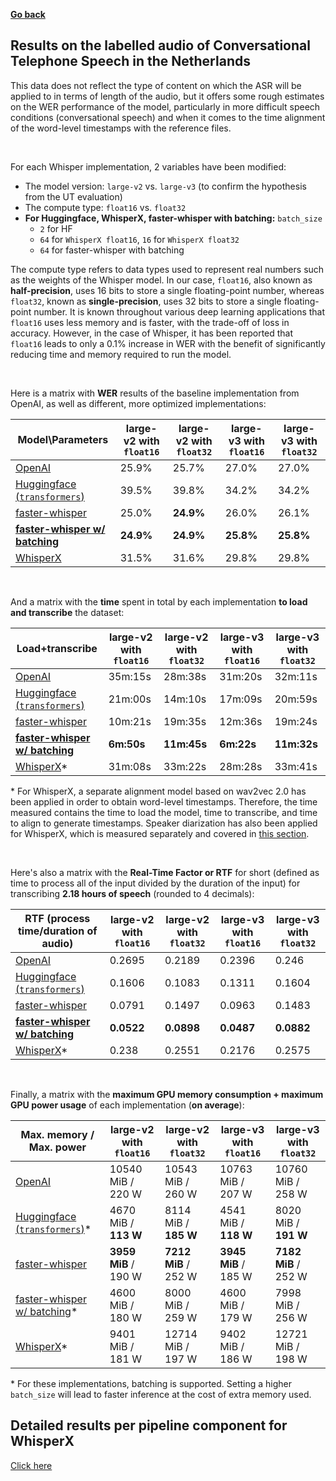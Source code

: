 [**Go back**](./intro_cts_nl.md)

<h2>Results on the labelled audio of Conversational Telephone Speech in the Netherlands</h2>

This data does not reflect the type of content on which the ASR will be applied to in terms of length of the audio, but it offers some rough estimates on the WER performance of the model, particularly in more difficult speech conditions (conversational speech) and when it comes to the time alignment of the word-level timestamps with the reference files.

<br>

For each Whisper implementation, 2 variables have been modified:
- The model version: `large-v2` vs. `large-v3` (to confirm the hypothesis from the UT evaluation)
- The compute type: `float16` vs. `float32`
- **For Huggingface, WhisperX, faster-whisper with batching:** `batch_size`
    - `2` for HF
    - `64` for `WhisperX float16`, `16` for `WhisperX float32`
    - `64` for faster-whisper with batching

The compute type refers to data types used to represent real numbers such as the weights of the Whisper model. In our case, `float16`, also known as **half-precision**, uses 16 bits to store a single floating-point number, whereas `float32`, known as **single-precision**, uses 32 bits to store a single floating-point number. It is known throughout various deep learning applications that `float16` uses less memory and is faster, with the trade-off of loss in accuracy. However, in the case of Whisper, it has been reported that `float16` leads to only a 0.1% increase in WER with the benefit of significantly reducing time and memory required to run the model.

<br>

Here is a matrix with **WER** results of the baseline implementation from OpenAI, as well as different, more optimized implementations:

|Model\Parameters|large-v2 with `float16`|large-v2 with `float32`|large-v3 with `float16`|large-v3 with `float32`|
|---|---|---|---|---|
|[OpenAI](https://github.com/openai/whisper)|25.9%|25.7%|27.0%|27.0%|
|[Huggingface (`transformers`)](https://huggingface.co/openai/whisper-large-v2#long-form-transcription)|39.5%|39.8%|34.2%|34.2%|
|[faster-whisper](https://github.com/SYSTRAN/faster-whisper/)|25.0%|**24.9%**|26.0%|26.1%|
|**[faster-whisper w/ batching](https://github.com/SYSTRAN/faster-whisper/pull/856)**|**24.9%**|**24.9%**|**25.8%**|**25.8%**|
|[WhisperX](https://github.com/m-bain/whisperX/)|31.5%|31.6%|29.8%|29.8%|

<br>

And a matrix with the **time** spent in total by each implementation **to load and transcribe** the dataset:

|Load+transcribe|large-v2 with `float16`|large-v2 with `float32`|large-v3 with `float16`|large-v3 with `float32`|
|---|---|---|---|---|
|[OpenAI](https://github.com/openai/whisper)|35m:15s|28m:38s|31m:20s|32m:11s|
|[Huggingface (`transformers`)](https://huggingface.co/openai/whisper-large-v2#long-form-transcription)|21m:00s|14m:10s|17m:09s|20m:59s|
|[faster-whisper](https://github.com/SYSTRAN/faster-whisper/)|10m:21s|19m:35s|12m:36s|19m:24s|
|**[faster-whisper w/ batching](https://github.com/SYSTRAN/faster-whisper/pull/856)**|**6m:50s**|**11m:45s**|**6m:22s**|**11m:32s**|
|[WhisperX](https://github.com/m-bain/whisperX/)\*|31m:08s|33m:22s|28m:28s|33m:41s|

\* For WhisperX, a separate alignment model based on wav2vec 2.0 has been applied in order to obtain word-level timestamps. Therefore, the time measured contains the time to load the model, time to transcribe, and time to align to generate timestamps. Speaker diarization has also been applied for WhisperX, which is measured separately and covered in [this section](./whisperx.md).

<br>

Here's also a matrix with the **Real-Time Factor or RTF** for short (defined as time to process all of the input divided by the duration of the input) for transcribing **2.18 hours of speech** (rounded to 4 decimals):

|RTF (process time/duration of audio)|large-v2 with `float16`|large-v2 with `float32`|large-v3 with `float16`|large-v3 with `float32`|
|---|---|---|---|---|
|[OpenAI](https://github.com/openai/whisper)|0.2695|0.2189|0.2396|0.246|
|[Huggingface (`transformers`)](https://huggingface.co/openai/whisper-large-v2#long-form-transcription)|0.1606|0.1083|0.1311|0.1604|
|[faster-whisper](https://github.com/SYSTRAN/faster-whisper/)|0.0791|0.1497|0.0963|0.1483|
|**[faster-whisper w/ batching](https://github.com/SYSTRAN/faster-whisper/pull/856)**|**0.0522**|**0.0898**|**0.0487**|**0.0882**|
|[WhisperX](https://github.com/m-bain/whisperX/)\*|0.238|0.2551|0.2176|0.2575|

<br>

Finally, a matrix with the **maximum GPU memory consumption + maximum GPU power usage** of each implementation (**on average**):

|Max. memory / Max. power|large-v2 with `float16`|large-v2 with `float32`|large-v3 with `float16`|large-v3 with `float32`|
|---|---|---|---|---|
|[OpenAI](https://github.com/openai/whisper)|10540 MiB / 220 W|10543 MiB / 260 W|10763 MiB / 207 W|10760 MiB / 258 W|
|[Huggingface (`transformers`)](https://huggingface.co/openai/whisper-large-v2#long-form-transcription)*|4670 MiB / **113 W**|8114 MiB / **185 W**|4541 MiB / **118 W**|8020 MiB / **191 W**|
|[faster-whisper](https://github.com/SYSTRAN/faster-whisper/)|**3959 MiB** / 190 W|**7212 MiB** / 252 W|**3945 MiB** / 185 W|**7182 MiB** / 252 W|
|[faster-whisper w/ batching](https://github.com/SYSTRAN/faster-whisper/pull/856)*|4600 MiB / 180 W|8000 MiB / 259 W|4600 MiB / 179 W|7998 MiB / 256 W|
|[WhisperX](https://github.com/m-bain/whisperX/)*|9401 MiB / 181 W|12714 MiB / 197 W|9402 MiB / 186 W|12721 MiB / 198 W|

\* For these implementations, batching is supported. Setting a higher `batch_size` will lead to faster inference at the cost of extra memory used.

## Detailed results per pipeline component for WhisperX
[Click here](./whisperx.md)
